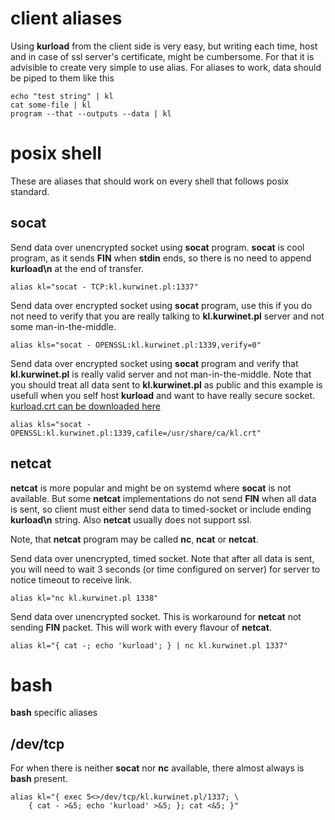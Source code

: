 [kursg-meta]: # (title: client aliases)

client aliases
==============

Using **kurload** from the client side is very easy, but writing each time,
host and in case of ssl server's certificate, might be cumbersome. For that
it is advisible to create very simple to use alias. For aliases to work,
data should be piped to them like this

```{.sh}
echo "test string" | kl
cat some-file | kl
program --that --outputs --data | kl
```

posix shell
===========

These are aliases that should work on every shell that follows posix standard.

socat
-----

Send data over unencrypted socket using **socat** program. **socat** is cool
program, as it sends **FIN** when **stdin** ends, so there is no need to
append **kurload\n** at the end of transfer.
```{.sh}
alias kl="socat - TCP:kl.kurwinet.pl:1337"
```

Send data over encrypted socket using **socat** program, use this if you do not
need to verify that you are really talking to **kl.kurwinet.pl** server and not
some man-in-the-middle.
```{.sh}
alias kls="socat - OPENSSL:kl.kurwinet.pl:1339,verify=0"
```

Send data over encrypted socket using **socat** program and verify that
**kl.kurwinet.pl** is really valid server and not man-in-the-middle. Note
that you should treat all data sent to **kl.kurwinet.pl** as public and
this example is usefull when you self host **kurload** and want to have really
secure socket. [kurload.crt can be downloaded here][1]
```{.sh}
alias kls="socat - OPENSSL:kl.kurwinet.pl:1339,cafile=/usr/share/ca/kl.crt"
```

netcat
------

**netcat** is more popular and might be on systemd where **socat** is not
available. But some **netcat** implementations do not send **FIN** when
all data is sent, so client must either send data to timed-socket or include
ending **kurload\n** string. Also **netcat** usually does not support ssl.

Note, that **netcat** program may be called **nc**, **ncat** or **netcat**.

Send data over unencrypted, timed socket. Note that after all data is sent,
you will need to wait 3 seconds (or time configured on server) for server
to notice timeout to receive link.
```{.sh}
alias kl="nc kl.kurwinet.pl 1338"
```

Send data over unencrypted socket. This is workaround for **netcat** not
sending **FIN** packet. This will work with every flavour of **netcat**.
```{.sh}
alias kl="{ cat -; echo 'kurload'; } | nc kl.kurwinet.pl 1337"
```

bash
====

**bash** specific aliases

/dev/tcp
--------

For when there is neither **socat** nor **nc** available, there almost always
is **bash** present.
```{.bash}
alias kl="{ exec 5<>/dev/tcp/kl.kurwinet.pl/1337; \
    { cat - >&5; echo 'kurload' >&5; }; cat <&5; }"
```

[1]: https://kl.kurwinet.pl/kl.crt
